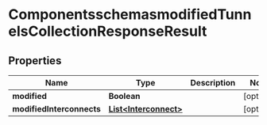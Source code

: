 # ComponentsschemasmodifiedTunnelsCollectionResponseResult

## Properties
Name | Type | Description | Notes
------------ | ------------- | ------------- | -------------
**modified** | **Boolean** |  |  [optional]
**modifiedInterconnects** | [**List&lt;Interconnect&gt;**](Interconnect.md) |  |  [optional]
